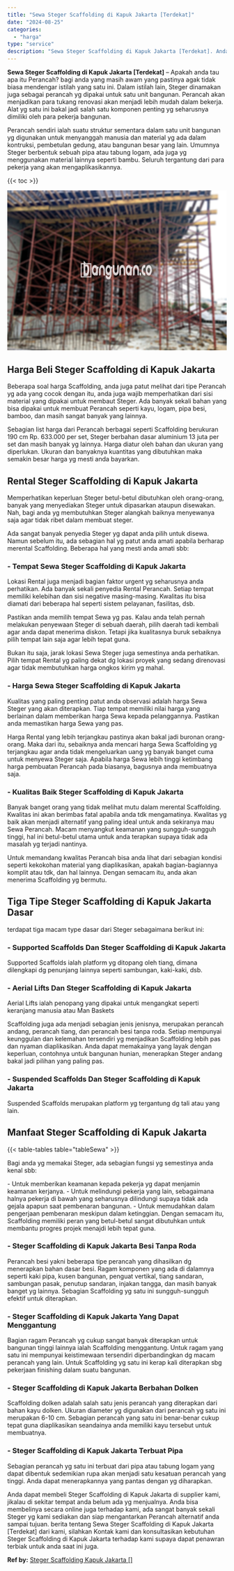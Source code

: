 ```yaml
---
title: "Sewa Steger Scaffolding di Kapuk Jakarta [Terdekat]"
date: "2024-08-25"
categories: 
  - "harga"
type: "service"
description: "Sewa Steger Scaffolding di Kapuk Jakarta [Terdekat]. Anda dapat membeli Steger Scaffolding di Kapuk Jakarta di supplier kami, jikalau di sekitar tempat anda..."
---
```


**Sewa Steger Scaffolding di Kapuk Jakarta \[Terdekat\]** – Apakah anda tau apa itu Perancah? bagi anda yang masih awam yang pastinya agak tidak biasa mendengar istilah yang satu ini. Dalam istilah lain, Steger dinamakan juga sebagai perancah yg dipakai untuk satu unit bangunan. Perancah akan menjadikan para tukang renovasi akan menjadi lebih mudah dalam bekerja. Alat yg satu ini bakal jadi salah satu komponen penting yg seharusnya dimiliki oleh para pekerja bangunan.

Perancah sendiri ialah suatu struktur sementara dalam satu unit bangunan yg digunakan untuk menyanggah manusia dan material yg ada dalam kontruksi, pembetulan gedung, atau bangunan besar yang lain. Umumnya Steger berbentuk sebuah pipa atau tabung logam, ada juga yg menggunakan material lainnya seperti bambu. Seluruh tergantung dari para pekerja yang akan mengaplikasikannya.

{{< toc >}}

![Sewa Steger Scaffolding di Kapuk Jakarta [Terdekat]](/images/sewa-scaffolding-steger-28.png)

## Harga Beli Steger Scaffolding di Kapuk Jakarta

Beberapa soal harga Scaffolding, anda juga patut melihat dari tipe Perancah yg ada yang cocok dengan itu, anda juga wajib memperhatikan dari sisi material yang dipakai untuk membaut Steger. Ada banyak sekali bahan yang bisa dipakai untuk membuat Perancah seperti kayu, logam, pipa besi, bamboo, dan masih sangat banyak yang lainnya.

Sebagian list harga dari Perancah berbagai seperti Scaffolding berukuran 190 cm Rp. 633.000 per set, Steger berbahan dasar aluminium 13 juta per set dan masih banyak yg lainnya. Harga diatur oleh bahan dan ukuran yang diperlukan. Ukuran dan banyaknya kuantitas yang dibutuhkan maka semakin besar harga yg mesti anda bayarkan.

## Rental Steger Scaffolding di Kapuk Jakarta

Memperhatikan keperluan Steger betul-betul dibutuhkan oleh orang-orang, banyak yang menyediakan Steger untuk dipasarkan ataupun disewakan. Nah, bagi anda yg membutuhkan Steger alangkah baiknya menyewanya saja agar tidak ribet dalam membuat steger.

Ada sangat banyak penyedia Steger yg dapat anda pilih untuk disewa. Namun sebelum itu, ada sebagian hal yg patut anda amati apabila berharap merental Scaffolding. Beberapa hal yang mesti anda amati sbb:

### \- Tempat Sewa Steger Scaffolding di Kapuk Jakarta

Lokasi Rental juga menjadi bagian faktor urgent yg seharusnya anda perhatikan. Ada banyak sekali penyedia Rental Perancah. Setiap tempat memiliki kelebihan dan sisi negative masing-masing. Kwalitas itu bisa diamati dari beberapa hal seperti sistem pelayanan, fasilitas, dsb.

Pastikan anda memilih tempat Sewa yg pas. Kalau anda telah pernah melakukan penyewaan Steger di sebuah daerah, pilih daerah tadi kembali agar anda dapat menerima diskon. Tetapi jika kualitasnya buruk sebaiknya pilih tempat lain saja agar lebih tepat guna.

Bukan itu saja, jarak lokasi Sewa Steger juga semestinya anda perhatikan. Pilih tempat Rental yg paling dekat dg lokasi proyek yang sedang direnovasi agar tidak membutuhkan harga ongkos kirim yg mahal.

### \- Harga Sewa Steger Scaffolding di Kapuk Jakarta

Kualitas yang paling penting patut anda observasi adalah harga Sewa Steger yang akan diterapkan. Tiap tempat memiliki nilai harga yang berlainan dalam memberikan harga Sewa kepada pelanggannya. Pastikan anda memastikan harga Sewa yang pas.

Harga Rental yang lebih terjangkau pastinya akan bakal jadi buronan orang-orang. Maka dari itu, sebaiknya anda mencari harga Sewa Scaffolding yg terjangkau agar anda tidak mengeluarkan uang yg banyak banget cuma untuk menyewa Steger saja. Apabila harga Sewa lebih tinggi ketimbang harga pembuatan Perancah pada biasanya, bagusnya anda membuatnya saja.

### \- Kualitas Baik Steger Scaffolding di Kapuk Jakarta

Banyak banget orang yang tidak melihat mutu dalam merental Scaffolding. Kwalitas ini akan berimbas fatal apabila anda tdk mengamatinya. Kwalitas yg baik akan menjadi alternatif yang paling ideal untuk anda sekiranya mau Sewa Perancah. Macam menyangkut keamanan yang sungguh-sungguh tinggi, hal ini betul-betul utama untuk anda terapkan supaya tidak ada masalah yg terjadi nantinya.

Untuk memandang kwalitas Perancah bisa anda lihat dari sebagian kondisi seperti kekokohan material yang diaplikasikan, apakah bagian-bagiannya komplit atau tdk, dan hal lainnya. Dengan semacam itu, anda akan menerima Scaffolding yg bermutu.

## Tiga Tipe Steger Scaffolding di Kapuk Jakarta Dasar

terdapat tiga macam type dasar dari Steger sebagaimana berikut ini:

### \- Supported Scaffolds Dan Steger Scaffolding di Kapuk Jakarta

Supported Scaffolds ialah platform yg ditopang oleh tiang, dimana dilengkapi dg penunjang lainnya seperti sambungan, kaki-kaki, dsb.

### \- Aerial Lifts Dan Steger Scaffolding di Kapuk Jakarta

Aerial Lifts ialah penopang yang dipakai untuk mengangkat seperti keranjang manusia atau Man Baskets

Scaffolding juga ada menjadi sebagian jenis jenisnya, merupakan perancah andang, perancah tiang, dan perancah besi tanpa roda. Setiap mempunyai keunggulan dan kelemahan tersendiri yg menjadikan Scaffolding lebih pas dan nyaman diaplikasikan. Anda dapat memakainya yang layak dengan keperluan, contohnya untuk bangunan hunian, menerapkan Steger andang bakal jadi pilihan yang paling pas.

### \- Suspended Scaffolds Dan Steger Scaffolding di Kapuk Jakarta

Suspended Scaffolds merupakan platform yg tergantung dg tali atau yang lain.

## Manfaat Steger Scaffolding di Kapuk Jakarta

{{< table-tables table="tableSewa" >}}

Bagi anda yg memakai Steger, ada sebagian fungsi yg semestinya anda kenal sbb:

\- Untuk memberikan keamanan kepada pekerja yg dapat menjamin keamanan kerjanya. - Untuk melindungi pekerja yang lain, sebagaimana halnya pekerja di bawah yang seharusnya dilindungi supaya tidak ada gejala apapun saat pembenaran bangunan. - Untuk memudahkan dalam pengerjaan pembenaran meskipun dalam ketinggian. Dengan semacam itu, Scaffolding memiliki peran yang betul-betul sangat dibutuhkan untuk membantu progres projek menajdi lebih tepat guna.

### \- Steger Scaffolding di Kapuk Jakarta Besi Tanpa Roda

Perancah besi yakni beberapa tipe perancah yang dihasilkan dg menerapkan bahan dasar besi. Ragam komponen yang ada di dalamnya seperti kaki pipa, kusen bangunan, penguat vertikal, tiang sandaran, sambungan pasak, penutup sandaran, injakan tangga, dan masih banyak banget yg lainnya. Sebagian Scaffolding yg satu ini sungguh-sungguh efektif untuk diterapkan.

### \- Steger Scaffolding di Kapuk Jakarta Yang Dapat Menggantung

Bagian ragam Perancah yg cukup sangat banyak diterapkan untuk bangunan tinggi lainnya ialah Scaffolding menggantung. Untuk ragam yang satu ini mempunyai keistimewaan tersendiri diperbandingkan dg macam perancah yang lain. Untuk Scaffolding yg satu ini kerap kali diterapkan sbg pekerjaan finishing dalam suatu bangunan.

### \- Steger Scaffolding di Kapuk Jakarta Berbahan Dolken

Scaffolding dolken adalah salah satu jenis perancah yang diterapkan dari bahan kayu dolken. Ukuran diameter yg digunakan dari perancah yg satu ini merupakan 6-10 cm. Sebagian perancah yang satu ini benar-benar cukup tepat guna diaplikasikan seandainya anda memiliki kayu tersebut untuk membuatnya.

### \- Steger Scaffolding di Kapuk Jakarta Terbuat Pipa

Sebagian perancah yg satu ini terbuat dari pipa atau tabung logam yang dapat dibentuk sedemikian rupa akan menjadi satu kesatuan perancah yang tinggi. Anda dapat menerapkannya yang pantas dengan yg diharapkan.

Anda dapat membeli Steger Scaffolding di Kapuk Jakarta di supplier kami, jikalau di sekitar tempat anda belum ada yg menjualnya. Anda bisa membelinya secara online juga terhadap kami, ada sangat banyak sekali Steger yg kami sediakan dan siap mengantarkan Perancah alternatif anda sampai tujuan. berita tentang Sewa Steger Scaffolding di Kapuk Jakarta \[Terdekat\] dari kami, silahkan Kontak kami dan konsultasikan kebutuhan Steger Scaffolding di Kapuk Jakarta terhadap kami supaya dapat penawran terbiak untuk anda saat ini juga.

**Ref by:** [Steger Scaffolding Kapuk Jakarta []](https://id.wikipedia.org/wiki/Steger)
